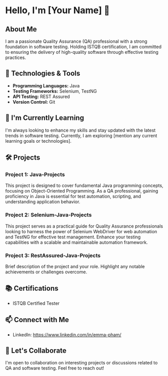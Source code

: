 # Hello, I'm [Your Name] 👋

## About Me

I am a passionate Quality Assurance (QA) professional with a strong foundation in software testing. Holding ISTQB certification, I am committed to ensuring the delivery of high-quality software through effective testing practices.

## 🔧 Technologies & Tools

- **Programming Languages:** Java
- **Testing Frameworks:** Selenium, TestNG
- **API Testing:** REST Assured
- **Version Control:** Git

## 🌱 I'm Currently Learning

I'm always looking to enhance my skills and stay updated with the latest trends in software testing. Currently, I am exploring [mention any current learning goals or technologies].

## 🛠️ Projects

### Project 1: Java-Projects 

This project is designed to cover fundamental Java programming concepts, focusing on Object-Oriented Programming. As a QA professional, gaining proficiency in Java is essential for test automation, scripting, and understanding application behavior.

### Project 2: Selenium-Java-Projects

This project serves as a practical guide for Quality Assurance professionals looking to harness the power of Selenium WebDriver for web automation and TestNG for effective test management. Enhance your testing capabilities with a scalable and maintainable automation framework.

### Project 3: RestAssured-Java-Projects

Brief description of the project and your role. Highlight any notable achievements or challenges overcome.

## 📚 Certifications

- ISTQB Certified Tester

## 📫 Connect with Me

- LinkedIn: https://www.linkedin.com/in/emma-pham/

## 🤝 Let's Collaborate

I'm open to collaboration on interesting projects or discussions related to QA and software testing. Feel free to reach out!
